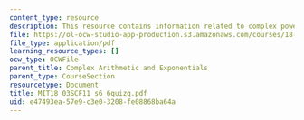 ```yaml
---
content_type: resource
description: This resource contains information related to complex powers.
file: https://ol-ocw-studio-app-production.s3.amazonaws.com/courses/18-03sc-differential-equations-fall-2011/e47493ea57e9c3e03208fe08868ba64a_MIT18_03SCF11_s6_6quizq.pdf
file_type: application/pdf
learning_resource_types: []
ocw_type: OCWFile
parent_title: Complex Arithmetic and Exponentials
parent_type: CourseSection
resourcetype: Document
title: MIT18_03SCF11_s6_6quizq.pdf
uid: e47493ea-57e9-c3e0-3208-fe08868ba64a
---
```

